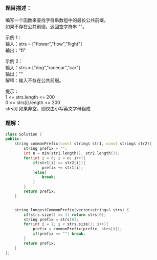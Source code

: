 ### 题目描述：
编写一个函数来查找字符串数组中的最长公共前缀。<br>
如果不存在公共前缀，返回空字符串 ""。

示例 1：<br>
输入：strs = ["flower","flow","flight"]<br>
输出："fl"

示例 2：<br>
输入：strs = ["dog","racecar","car"]<br>
输出：""<br>
解释：输入不存在公共前缀。

提示：<br>
1 <= strs.length <= 200<br>
0 <= strs[i].length <= 200<br>
strs[i] 如果非空，则仅由小写英文字母组成

### 题解：
```c++
class Solution {
public:
    string commonPrefix(const string& str1, const string& str2){
        string prefix = "";
        int n = min(str1.length(), str2.length());
        for(int i = 0; i < n; i++){
            if(str1[i] == str2[i]){
                prefix += str1[i];
            }else{
                break;
            }
        }
        return prefix;
    }


    string longestCommonPrefix(vector<string>& strs) {
        if(strs.size() == 1) return strs[0];
        string prefix = strs[0];
        for(int i = 1; i < strs.size(); i++){
            prefix = commonPrefix(prefix, strs[i]);
            if(prefix == "") break;
        }
        return prefix;
    }
};
```